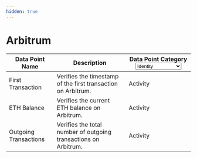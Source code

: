 ```yaml
---
hidden: true
---
```


# Arbitrum

<table><thead><tr><th>Data Point Name</th><th>Description</th><th>Data Point Category<select><option value="lomLNr0I9Uvm" label="Identity" color="blue"></option><option value="4CcsGQO5qqP1" label="Activity" color="blue"></option><option value="vupUT60FMN6n" label="Credibility" color="blue"></option><option value="N1ap3SKQ2O9w" label="Skills [Developer]" color="blue"></option><option value="DHBuT13t8Hmk" label="Skills [Creator]" color="blue"></option></select></th></tr></thead><tbody><tr><td>First Transaction</td><td>Verifies the timestamp of the first transaction on Arbitrum.</td><td><span data-option="4CcsGQO5qqP1">Activity</span></td></tr><tr><td>ETH Balance</td><td>Verifies the current ETH balance on Arbitrum.</td><td><span data-option="4CcsGQO5qqP1">Activity</span></td></tr><tr><td>Outgoing Transactions</td><td>Verifies the total number of outgoing transactions on Arbitrum.</td><td><span data-option="4CcsGQO5qqP1">Activity</span></td></tr></tbody></table>
